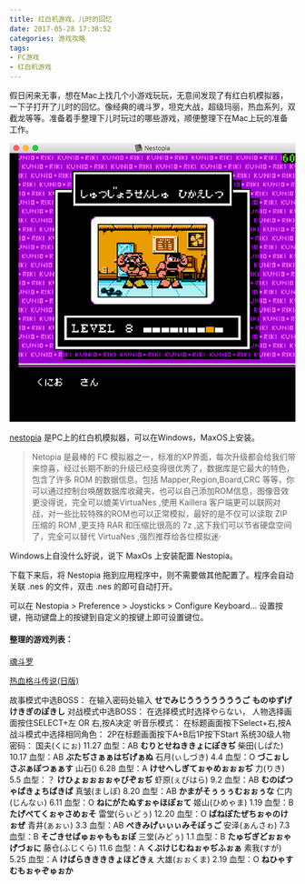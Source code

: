 ```yaml
---
title: 红白机游戏，儿时的回忆
date: 2017-05-28 17:38:52
categories: 游戏攻略
tags:
- FC游戏
- 红白机游戏
---
```

假日闲来无事，想在Mac上找几个小游戏玩玩，无意间发现了有红白机模拟器，一下子打开了儿时的回忆。像经典的魂斗罗，坦克大战，超级玛丽，热血系列，双截龙等等。准备着手整理下儿时玩过的哪些游戏，顺便整理下在Mac上玩的准备工作。

![nestopia](/images/nestopia/nestopia.png)

[nestopia](http://nestopia.sourceforge.net/) 是PC上的红白机模拟器，可以在Windows，MaxOS上安装。
> Netopia 是最棒的 FC 模拟器之一，标准的XP界面，每次升级都会给我们带来惊喜，经过长期不断的升级已经变得很优秀了，数据库是它最大的特色，包含了许多 ROM 的数据信息，包括 Mapper,Region,Board,CRC 等等，你可以通过控制台唤醒数据库收藏夹，也可以自己添加ROM信息，图像音效更没得说，完全可以媲美VirtuaNes ,使用 Kaillera 客户端更可以联网对战，对一些比较特殊的ROM也可以正常模拟，最好的是不仅可以读取 ZIP 压缩的 ROM ,更支持 RAR 和压缩比很高的 7z ,这下我们可以节省硬盘空间了，完全可以替代 VirtuaNes ,强烈推荐给各位模拟迷·

Windows上自没什么好说，说下 MaxOs 上安装配置 Nestopia。

下载下来后，将 Nestopia 拖到应用程序中，则不需要做其他配置了。程序会自动关联 .nes 的文件，双击 .nes 的即可自动打开。

可以在 Nestopia > Preference > Joysticks > Configure Keyboard... 设置按键，拖动键盘上的按键到自定义的按键上即可设置键位。

#### 整理的游戏列表：

<!-- ![](/images/nestopia/hundouluo.png) -->

[魂斗罗](/resource/nestopia/魂斗罗.nes)

<!-- ![](/images/nestopia/rexuegedouchuanshuo.png) -->

[热血格斗传说(日版)](/resource/nestopia/热血格斗传说.nes)

故事模式中选BOSS：
在输入密码处输入
**せでみじうううううううご**
**ものゆずげけきぎのぽきし**
对战模式中选BOSS：
在选择模式时选择やらない，
人物选择画面按住SELECT+左 OR 右,按A决定
听音乐模式：
在标题画面按下Select+右,按A
战斗模式中选择相同角色：
2P在标题画面按下A+B后1P按下Start
系统30级人物密码：
国夫(くにぉ) 11.27 血型：AB **むりとせねききょにぽきぢ**
柴田(しぱた) 10.17 血型：AB **ぶたぢさぁぁはぢげぁぬ**
石月(ぃしづき) 4.4 血型：O **づこぉしさぶぁぼつぁぁす**
山石() 6.28 血型：A **けせへしぎてぉゃめぉぉぉぢ**
力(りき) 5.5 血型：？ **けひょぉぉぉぉゃびぞぉぢ**
虾原(ぇびはら) 9.2 血型：AB **むのぱつゃぱきょちぱきぱ**
真皱(ましぼ) 8.20 血型：AB **かまがそぅぅぅむぉぉぅな**
仁内(じんなぃ) 6.11 血型：O **ねにがたぬすぉゃほぽぉて**
姬山(ひめゃま) 1.19 血型：B **たげぺてくぉゃさめぉそ**
雷堂(らぃどぅ) 12.20 血型：O **ぱねぽたぜちぉゃのけぉぜ**
青井(ぁぉぃ) 3.3 血型：AB **ぺきみげぃぃぃみそぽぅご**
安泽(ぁんさゎ) 7.3 血型：B **そごきせぱゅぉゃももぉぽ**
三堂(みどぅ) 1.1 血型：B **たゅぢぎどぉぉゃげづぉに**
藤仓(ふじくら) 11.6 血型：A **くぶけじむねぉゃぢふぉぁ**
素我(すが) 5.25 血型：A **けぱらききききょほどきぇ**
大雄(ぉぉくま) 2.19 血型：O **ねひゃすむもぉゃぞゅぉか**
